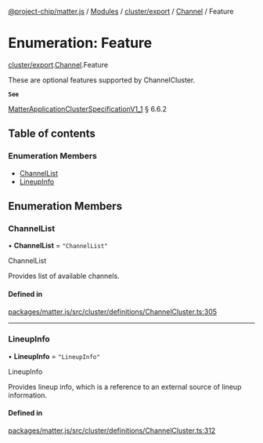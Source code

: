 [@project-chip/matter.js](../README.md) / [Modules](../modules.md) / [cluster/export](../modules/cluster_export.md) / [Channel](../modules/cluster_export.Channel.md) / Feature

# Enumeration: Feature

[cluster/export](../modules/cluster_export.md).[Channel](../modules/cluster_export.Channel.md).Feature

These are optional features supported by ChannelCluster.

**`See`**

[MatterApplicationClusterSpecificationV1_1](../interfaces/spec_export.MatterApplicationClusterSpecificationV1_1.md) § 6.6.2

## Table of contents

### Enumeration Members

- [ChannelList](cluster_export.Channel.Feature.md#channellist)
- [LineupInfo](cluster_export.Channel.Feature.md#lineupinfo)

## Enumeration Members

### ChannelList

• **ChannelList** = ``"ChannelList"``

ChannelList

Provides list of available channels.

#### Defined in

[packages/matter.js/src/cluster/definitions/ChannelCluster.ts:305](https://github.com/project-chip/matter.js/blob/3adaded6/packages/matter.js/src/cluster/definitions/ChannelCluster.ts#L305)

___

### LineupInfo

• **LineupInfo** = ``"LineupInfo"``

LineupInfo

Provides lineup info, which is a reference to an external source of lineup information.

#### Defined in

[packages/matter.js/src/cluster/definitions/ChannelCluster.ts:312](https://github.com/project-chip/matter.js/blob/3adaded6/packages/matter.js/src/cluster/definitions/ChannelCluster.ts#L312)
